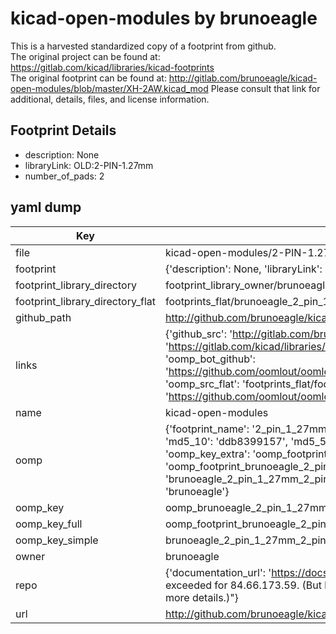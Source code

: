 # kicad-open-modules by brunoeagle  
This is a harvested standardized copy of a footprint from github.  
The original project can be found at:  
https://gitlab.com/kicad/libraries/kicad-footprints  
The original footprint can be found at:
http://gitlab.com/brunoeagle/kicad-open-modules/blob/master/XH-2AW.kicad_mod
Please consult that link for additional, details, files, and license information.  
## Footprint Details
* description: None  
* libraryLink: OLD:2-PIN-1.27mm  
* number_of_pads: 2  
## yaml dump  
| Key | Value |  
| --- | --- |  
| file | kicad-open-modules/2-PIN-1.27mm.kicad_mod |  
| footprint | {'description': None, 'libraryLink': 'OLD:2-PIN-1.27mm', 'number_of_pads': 2} |  
| footprint_library_directory | footprint_library_owner/brunoeagle_kicad-open-modules |  
| footprint_library_directory_flat | footprints_flat/brunoeagle_2_pin_1_27mm_2_pin_1_27mm/working |  
| github_path | http://github.com/brunoeagle/kicad-open-modules/blob/master/2-PIN-1.27mm.kicad_mod |  
| links | {'github_src': 'http://gitlab.com/brunoeagle/kicad-open-modules/blob/master/XH-2AW.kicad_mod', 'github_src_repo': 'https://gitlab.com/kicad/libraries/kicad-footprints', 'oomp_bot': 'footprints/brunoeagle_2_pin_1_27mm_2_pin_1_27mm/working', 'oomp_bot_github': 'https://github.com/oomlout/oomlout_oomp_footprint_bot/tree/main/footprints/brunoeagle_2_pin_1_27mm_2_pin_1_27mm/working', 'oomp_src_flat': 'footprints_flat/footprints_flat/brunoeagle_2_pin_1_27mm_2_pin_1_27mm/working', 'oomp_src_flat_github': 'https://github.com/oomlout/oomlout_oomp_footprint_src/tree/main/footprints_flat/brunoeagle_2_pin_1_27mm_2_pin_1_27mm/working'} |  
| name | kicad-open-modules |  
| oomp | {'footprint_name': '2_pin_1_27mm', 'library_name': '2_pin_1_27mm_kicad_mod', 'md5': 'ddb8399157307dbdac2b63b19254adcc', 'md5_10': 'ddb8399157', 'md5_5': 'ddb83', 'md5_6': 'ddb839', 'oomp_key': 'oomp_brunoeagle_2_pin_1_27mm_2_pin_1_27mm', 'oomp_key_extra': 'oomp_footprint_brunoeagle_2_pin_1_27mm_2_pin_1_27mm', 'oomp_key_full': 'oomp_footprint_brunoeagle_2_pin_1_27mm_2_pin_1_27mm_ddb839', 'oomp_key_simple': 'brunoeagle_2_pin_1_27mm_2_pin_1_27mm', 'original_filename': 'kicad-open-modules/2-PIN-1.27mm.kicad_mod', 'owner_name': 'brunoeagle'} |  
| oomp_key | oomp_brunoeagle_2_pin_1_27mm_2_pin_1_27mm |  
| oomp_key_full | oomp_footprint_brunoeagle_2_pin_1_27mm_2_pin_1_27mm |  
| oomp_key_simple | brunoeagle_2_pin_1_27mm_2_pin_1_27mm |  
| owner | brunoeagle |  
| repo | {'documentation_url': 'https://docs.github.com/rest/overview/resources-in-the-rest-api#rate-limiting', 'message': "API rate limit exceeded for 84.66.173.59. (But here's the good news: Authenticated requests get a higher rate limit. Check out the documentation for more details.)"} |  
| url | http://github.com/brunoeagle/kicad-open-modules |  

